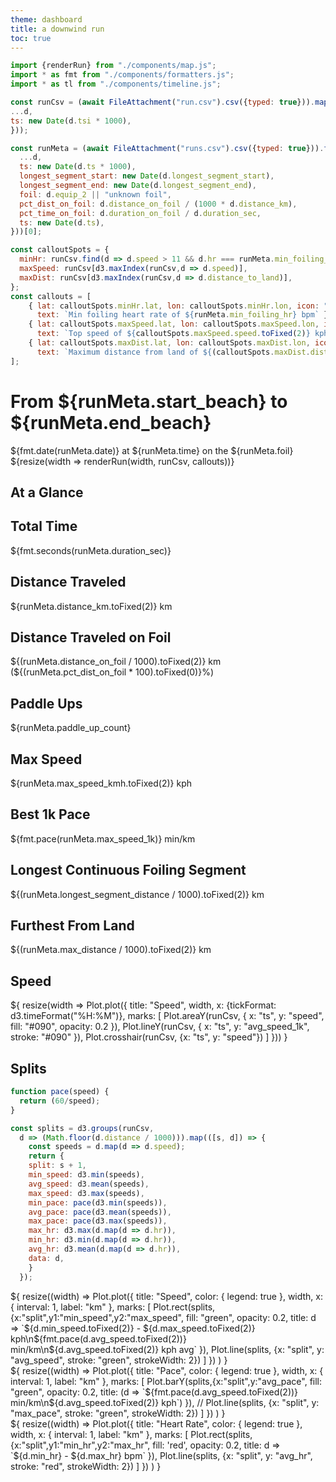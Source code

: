 ```yaml
---
theme: dashboard
title: a downwind run
toc: true
---
```


```js
import {renderRun} from "./components/map.js";
import * as fmt from "./components/formatters.js";
import * as tl from "./components/timeline.js";

const runCsv = (await FileAttachment("run.csv").csv({typed: true})).map(d => ({
...d,
ts: new Date(d.tsi * 1000),
}));

const runMeta = (await FileAttachment("runs.csv").csv({typed: true})).filter(d => d.id === runCsv[0].dwid).map(d => ({
  ...d,
  ts: new Date(d.ts * 1000),
  longest_segment_start: new Date(d.longest_segment_start),
  longest_segment_end: new Date(d.longest_segment_end),
  foil: d.equip_2 || "unknown foil",
  pct_dist_on_foil: d.distance_on_foil / (1000 * d.distance_km),
  pct_time_on_foil: d.duration_on_foil / d.duration_sec,
  ts: new Date(d.ts),
}))[0];

const calloutSpots = {
  minHr: runCsv.find(d => d.speed > 11 && d.hr === runMeta.min_foiling_hr),
  maxSpeed: runCsv[d3.maxIndex(runCsv,d => d.speed)],
  maxDist: runCsv[d3.maxIndex(runCsv,d => d.distance_to_land)],
};
const callouts = [
    { lat: calloutSpots.minHr.lat, lon: calloutSpots.minHr.lon, icon: "🫀",
      text: `Min foiling heart rate of ${runMeta.min_foiling_hr} bpm` },
    { lat: calloutSpots.maxSpeed.lat, lon: calloutSpots.maxSpeed.lon, icon: "🚀",
      text: `Top speed of ${calloutSpots.maxSpeed.speed.toFixed(2)} kph` },
    { lat: calloutSpots.maxDist.lat, lon: calloutSpots.maxDist.lon, icon: "🗺️",
      text: `Maximum distance from land of ${(calloutSpots.maxDist.distance_to_land/1000).toFixed(2)} km` },
];
```

# From ${runMeta.start_beach} to ${runMeta.end_beach}

<div>
    ${fmt.date(runMeta.date)} at ${runMeta.time}
    on the ${runMeta.foil}
</div>

<div class="card">${resize(width => renderRun(width, runCsv, callouts))}</div>

## At a Glance

<div class="grid grid-cols-4">
  <div class="card">
    <h2>Total Time</h2>
    <span class="big">${fmt.seconds(runMeta.duration_sec)}</span>
  </div>
  <div class="card">
    <h2>Distance Traveled</h2>
    <span class="big">${runMeta.distance_km.toFixed(2)} km</span>
  </div>
  <div class="card">
    <h2>Distance Traveled on Foil</h2>
    <span class="big">${(runMeta.distance_on_foil / 1000).toFixed(2)} km
        (${(runMeta.pct_dist_on_foil * 100).toFixed(0)}%)</span>
  </div>
  <div class="card">
    <h2>Paddle Ups</h2>
    <span class="big">${runMeta.paddle_up_count}</span>
  </div>

  <div class="card">
    <h2>Max Speed</h2>
    <span class="big">${runMeta.max_speed_kmh.toFixed(2)} kph</span>
  </div>
  <div class="card">
    <h2>Best 1k Pace</h2>
    <span class="big">${fmt.pace(runMeta.max_speed_1k)} min/km</span>
  </div>
  <div class="card">
    <h2>Longest Continuous Foiling Segment</h2>
    <span class="big">${(runMeta.longest_segment_distance / 1000).toFixed(2)} km</span>
  </div>
  <div class="card">
    <h2>Furthest From Land</h2>
    <span class="big">${(runMeta.max_distance / 1000).toFixed(2)} km</span>
  </div>
</div>

## Speed

<div class="card">${
    resize(width => Plot.plot({
        title: "Speed",
        width, x: {tickFormat: d3.timeFormat("%H:%M")},
        marks: [
            Plot.areaY(runCsv, { x: "ts", y: "speed", fill: "#090", opacity: 0.2 }),
            Plot.lineY(runCsv, { x: "ts", y: "avg_speed_1k", stroke: "#090" }),
            Plot.crosshair(runCsv, {x: "ts", y: "speed"})
        ]
    }))
}</div>

## Splits

```js
function pace(speed) {
  return (60/speed);
}

const splits = d3.groups(runCsv,
  d => (Math.floor(d.distance / 1000))).map(([s, d]) => {
    const speeds = d.map(d => d.speed);
    return {
    split: s + 1,
    min_speed: d3.min(speeds),
    avg_speed: d3.mean(speeds),
    max_speed: d3.max(speeds),
    min_pace: pace(d3.min(speeds)),
    avg_pace: pace(d3.mean(speeds)),
    max_pace: pace(d3.max(speeds)),
    max_hr: d3.max(d.map(d => d.hr)),
    min_hr: d3.min(d.map(d => d.hr)),
    avg_hr: d3.mean(d.map(d => d.hr)),
    data: d,
    }
  });
```

<div class="card">${
  resize((width) => Plot.plot({
      title: "Speed",
      color: { legend: true },
      width, x: { interval: 1, label: "km" },
      marks: [
        Plot.rect(splits,{x:"split",y1:"min_speed",y2:"max_speed", fill: "green", opacity: 0.2,
          title: d => `${d.min_speed.toFixed(2)} - ${d.max_speed.toFixed(2)} kph\n${fmt.pace(d.avg_speed.toFixed(2))} min/km\n${d.avg_speed.toFixed(2)} kph avg`
        }),
        Plot.line(splits, {x: "split", y: "avg_speed", stroke: "green", strokeWidth: 2})
      ]
    })
    )
}</div>

<div class="card">${
  resize((width) => Plot.plot({
      title: "Pace",
      color: { legend: true },
      width, x: { interval: 1, label: "km" },
      marks: [
        Plot.barY(splits,{x:"split",y:"avg_pace", fill: "green", opacity: 0.2,
          title: (d => `${fmt.pace(d.avg_speed.toFixed(2))} min/km\n${d.avg_speed.toFixed(2)} kph`) }),
        // Plot.line(splits, {x: "split", y: "max_pace", stroke: "green", strokeWidth: 2})
      ]
    })
    )
}</div>

<div class="card">${
  resize((width) => Plot.plot({
      title: "Heart Rate",
      color: { legend: true },
      width, x: { interval: 1, label: "km" },
      marks: [
        Plot.rect(splits,{x:"split",y1:"min_hr",y2:"max_hr", fill: 'red', opacity: 0.2,
          title: d => `${d.min_hr} - ${d.max_hr} bpm`
        }),
        Plot.line(splits, {x: "split", y: "avg_hr", stroke: "red", strokeWidth: 2})
      ]
    })
    )
}</div>
